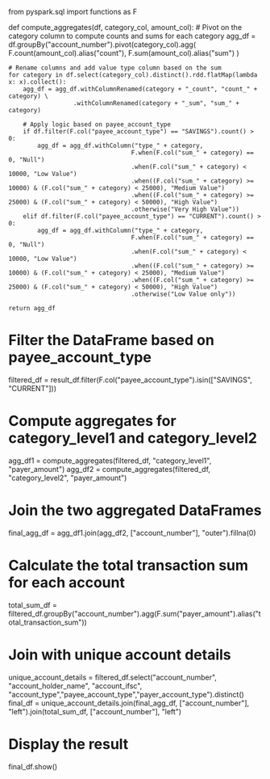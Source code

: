 from pyspark.sql import functions as F

def compute_aggregates(df, category_col, amount_col):
    # Pivot on the category column to compute counts and sums for each category
    agg_df = df.groupBy("account_number").pivot(category_col).agg(
        F.count(amount_col).alias("count"),
        F.sum(amount_col).alias("sum")
    )
    
    # Rename columns and add value type column based on the sum
    for category in df.select(category_col).distinct().rdd.flatMap(lambda x: x).collect():
        agg_df = agg_df.withColumnRenamed(category + "_count", "count_" + category) \
                      .withColumnRenamed(category + "_sum", "sum_" + category)
        
        # Apply logic based on payee_account_type
        if df.filter(F.col("payee_account_type") == "SAVINGS").count() > 0:
            agg_df = agg_df.withColumn("type_" + category, 
                                      F.when(F.col("sum_" + category) == 0, "Null")
                                      .when(F.col("sum_" + category) < 10000, "Low Value")
                                      .when((F.col("sum_" + category) >= 10000) & (F.col("sum_" + category) < 25000), "Medium Value")
                                      .when((F.col("sum_" + category) >= 25000) & (F.col("sum_" + category) < 50000), "High Value")
                                      .otherwise("Very High Value"))
        elif df.filter(F.col("payee_account_type") == "CURRENT").count() > 0:
            agg_df = agg_df.withColumn("type_" + category, 
                                      F.when(F.col("sum_" + category) == 0, "Null")
                                      .when(F.col("sum_" + category) < 10000, "Low Value")
                                      .when((F.col("sum_" + category) >= 10000) & (F.col("sum_" + category) < 25000), "Medium Value")
                                      .when((F.col("sum_" + category) >= 25000) & (F.col("sum_" + category) < 50000), "High Value")
                                      .otherwise("Low Value only"))
    
    return agg_df

# Filter the DataFrame based on payee_account_type
filtered_df = result_df.filter(F.col("payee_account_type").isin(["SAVINGS", "CURRENT"]))

# Compute aggregates for category_level1 and category_level2
agg_df1 = compute_aggregates(filtered_df, "category_level1", "payer_amount")
agg_df2 = compute_aggregates(filtered_df, "category_level2", "payer_amount")

# Join the two aggregated DataFrames
final_agg_df = agg_df1.join(agg_df2, ["account_number"], "outer").fillna(0)

# Calculate the total transaction sum for each account
total_sum_df = filtered_df.groupBy("account_number").agg(F.sum("payer_amount").alias("total_transaction_sum"))

# Join with unique account details
unique_account_details = filtered_df.select("account_number", "account_holder_name", "account_ifsc", "account_type","payee_account_type","payer_account_type").distinct()
final_df = unique_account_details.join(final_agg_df, ["account_number"], "left").join(total_sum_df, ["account_number"], "left")

# Display the result
final_df.show()
